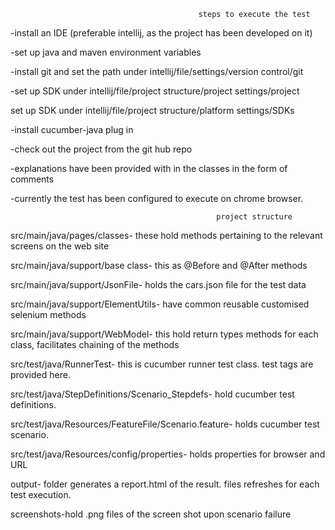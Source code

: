                                               steps to execute the test
                                              
-install an IDE (preferable intellij, as the project has been developed on it)

-set up java and maven environment variables

-install git and set the path under intellij/file/settings/version control/git

-set up SDK under intellij/file/project structure/project settings/project

set up SDK under intellij/file/project structure/platform settings/SDKs

-install cucumber-java plug in

-check out the project from the git hub repo

-explanations have been provided with in the classes in the form of comments

-currently the test has been configured to execute on chrome browser. 


                                                  project structure
                                                  
src/main/java/pages/classes- these hold methods pertaining to the relevant screens on the web site

src/main/java/support/base class- this as @Before and @After methods 

src/main/java/support/JsonFile- holds the cars.json file for the test data

src/main/java/support/ElementUtils- have common reusable customised selenium methods

src/main/java/support/WebModel- this hold return types methods for each class, facilitates chaining of the methods

src/test/java/RunnerTest- this is cucumber runner test class. test tags are provided here.

src/test/java/StepDefinitions/Scenario_Stepdefs- hold cucumber test definitions. 

src/test/java/Resources/FeatureFile/Scenario.feature- holds cucumber test scenario. 

src/test/java/Resources/config/properties- holds properties for browser and URL

output- folder generates a report.html of the result. files refreshes for each test execution.  

screenshots-hold .png files of the screen shot upon scenario failure

